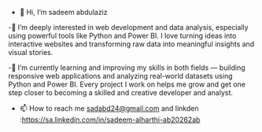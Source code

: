 - 👋 Hi, I’m sadeem abdulaziz
  
-👀 I’m deeply interested in web development and data analysis, especially using powerful tools like Python and Power BI. I love turning ideas into interactive websites and transforming raw data into meaningful insights and visual stories.

-🌱 I’m currently learning and improving my skills in both fields — building responsive web applications and analyzing real-world datasets using Python and Power BI. Every project I work on helps me grow and get one step closer to becoming a skilled and creative developer and analyst.

- 📫 How to reach me sadabd24@gmail.com and linkden :https://sa.linkedin.com/in/sadeem-alharthi-ab20262ab

<!---
sadeem0222/sadeem0222 is a ✨ special ✨ repository because its `README.md` (this file) appears on your GitHub profile.
You can click the Preview link to take a look at your changes.
--->
